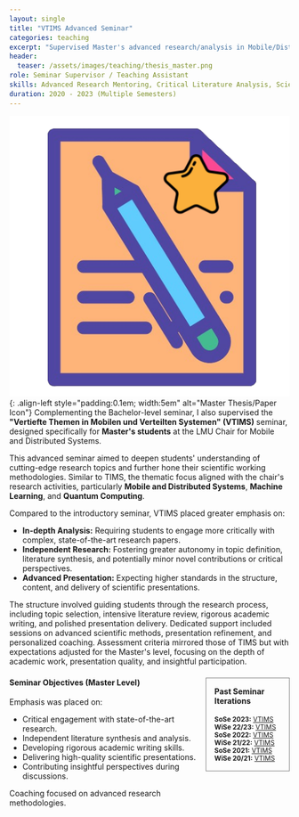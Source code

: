 ```yaml
---
layout: single
title: "VTIMS Advanced Seminar"
categories: teaching
excerpt: "Supervised Master's advanced research/analysis in Mobile/Distributed Systems, ML, QC."
header:
  teaser: /assets/images/teaching/thesis_master.png
role: Seminar Supervisor / Teaching Assistant
skills: Advanced Research Mentoring, Critical Literature Analysis, Scientific Writing Supervision, Presentation Coaching, Academic Assessment (Master Level)
duration: 2020 - 2023 (Multiple Semesters)
---
```


![Master Thesis Icon](/assets/images/teaching/thesis_master.png){: .align-left style="padding:0.1em; width:5em" alt="Master Thesis/Paper Icon"}
Complementing the Bachelor-level seminar, I also supervised the **"Vertiefte Themen in Mobilen und Verteilten Systemen" (VTIMS)** seminar, designed specifically for **Master's students** at the LMU Chair for Mobile and Distributed Systems.

This advanced seminar aimed to deepen students' understanding of cutting-edge research topics and further hone their scientific working methodologies. Similar to TIMS, the thematic focus aligned with the chair's research activities, particularly **Mobile and Distributed Systems**, **Machine Learning**, and **Quantum Computing**.

Compared to the introductory seminar, VTIMS placed greater emphasis on:

*   **In-depth Analysis:** Requiring students to engage more critically with complex, state-of-the-art research papers.
*   **Independent Research:** Fostering greater autonomy in topic definition, literature synthesis, and potentially minor novel contributions or critical perspectives.
*   **Advanced Presentation:** Expecting higher standards in the structure, content, and delivery of scientific presentations.

The structure involved guiding students through the research process, including topic selection, intensive literature review, rigorous academic writing, and polished presentation delivery. Dedicated support included sessions on advanced scientific methods, presentation refinement, and personalized coaching. Assessment criteria mirrored those of TIMS but with expectations adjusted for the Master's level, focusing on the depth of academic work, presentation quality, and insightful participation.

<div class="container" style="margin-top: 1.5em;">
  <div class="sidebar" style="float: right; width: 30%; border: 0.5px grey solid; padding: 15px; margin-left: 15px; box-sizing: border-box;">
  <h4 style="margin-top: 0;">Past Seminar Iterations</h4>
  <ul style="list-style: none; padding-left: 0; margin-bottom: 0; font-size: smaller;">
    <li><strong>SoSe 2023:</strong> <a href="https://www.mobile.ifi.lmu.de/lehrveranstaltungen/seminar-vertiefte-themen-in-mobilen-und-verteilten-systemen-sose23/" target="_blank" rel="noopener noreferrer">VTIMS</a></li>
    <li><strong>WiSe 22/23:</strong> <a href="https://www.mobile.ifi.lmu.de/lehrveranstaltungen/seminar-vertiefte-themen-in-mobilen-und-verteilten-systemen-ws2223/" target="_blank" rel="noopener noreferrer">VTIMS</a></li>
    <li><strong>SoSe 2022:</strong> <a href="https://www.mobile.ifi.lmu.de/lehrveranstaltungen/seminar-vertiefte-themen-in-mobilen-und-verteilten-systemen-sose22/" target="_blank" rel="noopener noreferrer">VTIMS</a></li>
    <li><strong>WiSe 21/22:</strong> <a href="https://www.mobile.ifi.lmu.de/lehrveranstaltungen/seminar-vertiefte-themen-in-mobilen-und-verteilten-systemen-ws2122/" target="_blank" rel="noopener noreferrer">VTIMS</a></li>
      <li><strong>SoSe 2021:</strong> <a href="https://www.mobile.ifi.lmu.de/lehrveranstaltungen/seminar-vertiefte-themen-in-mobilen-und-verteilten-systemen-sose21/" target="_blank" rel="noopener noreferrer">VTIMS</a></li>
    <li><strong>WiSe 20/21:</strong> <a href="https://www.mobile.ifi.lmu.de/lehrveranstaltungen/seminar-vertiefte-themen-in-mobilen-und-verteilten-systemen-ws2021/" target="_blank" rel="noopener noreferrer">VTIMS</a></li>
  </ul>
  </div>
  <div class="main-content" style="float: left; width: calc(70% - 15px); box-sizing: border-box;">
  <h4 style="margin-top: 0;">Seminar Objectives (Master Level)</h4>
  Emphasis was placed on:
  <ul>
    <li>Critical engagement with state-of-the-art research.</li>
    <li>Independent literature synthesis and analysis.</li>
    <li>Developing rigorous academic writing skills.</li>
    <li>Delivering high-quality scientific presentations.</li>
    <li>Contributing insightful perspectives during discussions.</li>
  </ul>
  Coaching focused on advanced research methodologies.
  </div>
  <div style="clear: both;"></div>
</div>